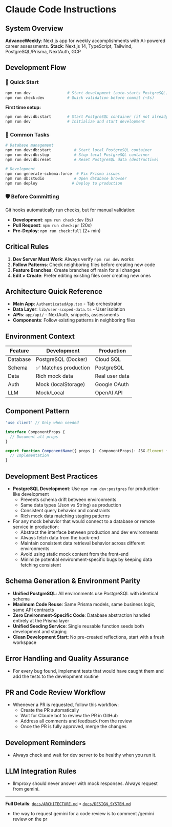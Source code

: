 # Claude Code Instructions

## System Overview
**AdvanceWeekly**: Next.js app for weekly accomplishments with AI-powered career assessments.
**Stack**: Next.js 14, TypeScript, Tailwind, PostgreSQL/Prisma, NextAuth, GCP

## Development Flow

### 🚀 Quick Start
```bash
npm run dev                # Start development (auto-starts PostgreSQL)
npm run check:dev          # Quick validation before commit (~5s)
```

**First time setup:**
```bash
npm run dev:db:start       # Start PostgreSQL container (if not already running)
npm run dev                # Initialize and start development
```

### 🔧 Common Tasks
```bash
# Database management
npm run dev:db:start          # Start local PostgreSQL container
npm run dev:db:stop           # Stop local PostgreSQL container  
npm run dev:db:reset          # Reset PostgreSQL data (destructive)

# Development
npm run generate-schema:force  # Fix Prisma issues
npm run db:studio             # Open database browser
npm run deploy               # Deploy to production
```

### 🛡️ Before Committing
Git hooks automatically run checks, but for manual validation:
- **Development**: `npm run check:dev` (5s)
- **Pull Request**: `npm run check:pr` (20s) 
- **Pre-Deploy**: `npm run check:full` (2+ min)

## Critical Rules
1. **Dev Server Must Work**: Always verify `npm run dev` works
2. **Follow Patterns**: Check neighboring files before creating new code
3. **Feature Branches**: Create branches off main for all changes
4. **Edit > Create**: Prefer editing existing files over creating new ones

## Architecture Quick Reference
- **Main App**: `AuthenticatedApp.tsx` - Tab orchestrator
- **Data Layer**: `lib/user-scoped-data.ts` - User isolation
- **APIs**: `app/api/` - NextAuth, snippets, assessments
- **Components**: Follow existing patterns in neighboring files

## Environment Context
| Feature | Development | Production |
|---------|-------------|------------|
| Database | PostgreSQL (Docker) | Cloud SQL |
| Schema | ✅ Matches production | PostgreSQL |
| Data | Rich mock data | Real user data |
| Auth | Mock (localStorage) | Google OAuth |
| LLM | Mock/Local | OpenAI API |

## Component Pattern
```typescript
'use client' // Only when needed

interface ComponentProps {
  // Document all props
}

export function ComponentName({ props }: ComponentProps): JSX.Element {
  // Implementation
}
```

## Development Best Practices
- **PostgreSQL Development**: Use `npm run dev:postgres` for production-like development
  * Prevents schema drift between environments
  * Same data types (Json vs String) as production
  * Consistent query behavior and constraints
  * Rich mock data matching staging patterns
- For any mock behavior that would connect to a database or remote service in production:
  * Abstract the interface between production and dev environments
  * Always fetch data from the back-end 
  * Maintain consistent data retrieval behavior across different environments
  * Avoid using static mock content from the front-end
  * Minimize potential environment-specific bugs by keeping data fetching consistent

## Schema Generation & Environment Parity
- **Unified PostgreSQL**: All environments use PostgreSQL with identical schema
- **Maximum Code Reuse**: Same Prisma models, same business logic, same API contracts
- **Zero Environment-Specific Code**: Database abstraction handled entirely at the Prisma layer
- **Unified Seeding Service**: Single reusable function seeds both development and staging
- **Clean Development Start**: No pre-created reflections, start with a fresh workspace

## Error Handling and Quality Assurance
- For every bug found, implement tests that would have caught them and add the tests to the development routine

## PR and Code Review Workflow
- Whenever a PR is requested, follow this workflow:
  * Create the PR automatically
  * Wait for Claude bot to review the PR in GitHub
  * Address all comments and feedback from the review
  * Once the PR is fully approved, merge the changes

## Development Reminders
- Always check and wait for dev server to be healthy when you run it.

## LLM Integration Rules
- llmproxy should never answer with mock responses. Always request from gemini.

---
**Full Details**: [`docs/ARCHITECTURE.md`](./docs/ARCHITECTURE.md) • [`docs/DESIGN_SYSTEM.md`](./docs/DESIGN_SYSTEM.md)
- the way to request gemini for a code review is to comment /gemini review on the pr